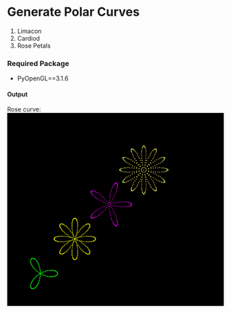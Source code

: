 # Generate Polar Curves

1. Limacon
2. Cardiod
3. Rose Petals

### Required Package

- PyOpenGL==3.1.6

#### Output

Rose curve:
![rose curve](https://github.com/Amarmandal/Computer-Graphics_mini_project/blob/master/rose_curve.png)

